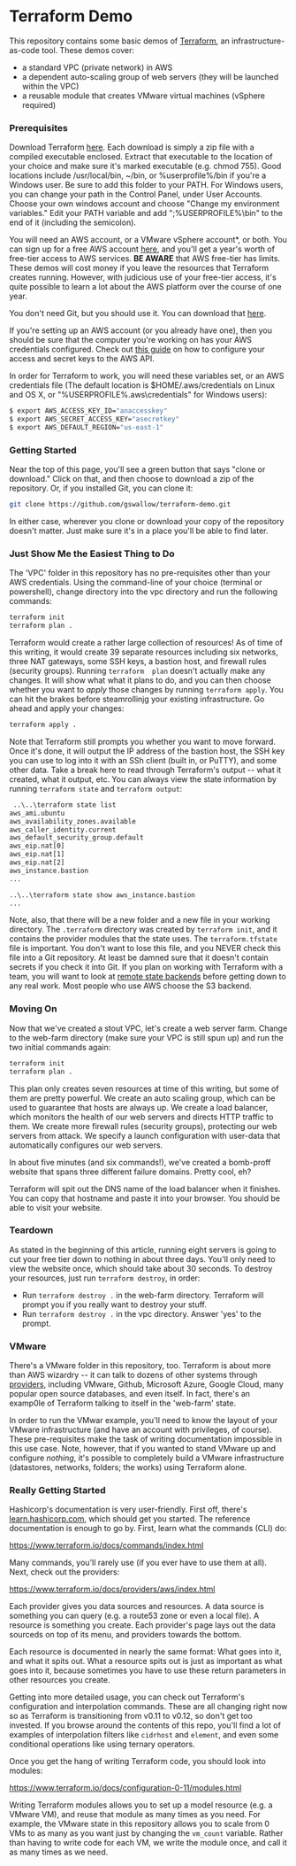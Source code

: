 # Terraform Demo
This repository contains some basic demos of [Terraform](https://terraform.io), an infrastructure-as-code tool.  These demos cover:

- a standard VPC (private network) in AWS
- a dependent auto-scaling group of web servers (they will be launched within the VPC)
- a reusable module that creates VMware virtual machines (vSphere required)

### Prerequisites
Download Terraform [here](https://www.terraform.io/downloads.html).  Each download is simply a zip file with a compiled executable
enclosed.  Extract that executable to the location of your choice and make sure it's marked executable (e.g. chmod 755).  Good locations
include /usr/local/bin, ~/bin, or %userprofile%/bin if you're a Windows user.  Be sure to add this folder to your PATH.  For Windows users,
you can change your path in the Control Panel, under User Accounts.  Choose your own windows account and choose "Change my environment
variables." Edit your PATH variable and add ";%USERPROFILE%\bin" to the end of it (including the semicolon).

You will need an AWS account, or a VMware vSphere account*, or both.  You can sign up for a free AWS account [here](https://aws.amazon.com/),
and you'll get a year's worth of free-tier access to AWS services.  **BE AWARE** that AWS free-tier has limits.  These demos will cost money
if you leave the resources that Terraform creates running.  However, with judicious use of your free-tier access, it's quite possible to 
learn a lot about the AWS platform over the course of one year.

You don't need Git, but you should use it.  You can download that [here](https://git-scm.com/downloads).

If you're setting up an AWS account (or you already have one), then you should be sure that the computer you're working on has your AWS
credentials configured.  Check out [this guide](https://docs.aws.amazon.com/cli/latest/userguide/cli-chap-welcome.html) on how to configure
your access and secret keys to the AWS API.

In order for Terraform to work, you will need these variables set, or an AWS credentials file (The default location is $HOME/.aws/credentials
on Linux and OS X, or "%USERPROFILE%\.aws\credentials" for Windows users):

```bash
$ export AWS_ACCESS_KEY_ID="anaccesskey"
$ export AWS_SECRET_ACCESS_KEY="asecretkey"
$ export AWS_DEFAULT_REGION="us-east-1"
```

### Getting Started

Near the top of this page, you'll see a green button that says "clone or download."  Click on that, and then choose to download a zip of
the repository.  Or, if you installed Git, you can clone it:

```bash
git clone https://github.com/gswallow/terraform-demo.git
```

In either case, wherever you clone or download your copy of the repository doesn't matter.  Just make sure it's in a place you'll be
able to find later.

### Just Show Me the Easiest Thing to Do
The 'VPC' folder in this repository has no pre-requisites other than your AWS credentials.  Using the command-line of your choice
(terminal or powershell), change directory into the vpc directory and run the following commands:

```bash
terraform init
terraform plan .
```

Terraform would create a rather large collection of resources!  As of time of this writing, it would create 39 separate resources
including six networks, three NAT gateways, some SSH keys, a bastion host, and firewall rules (security groups). Running `terraform 
plan` doesn't actually make any changes.  It will show what what it plans to do, and you can then choose whether you want to *apply* 
those changes by running `terraform apply`.  You can hit the brakes before steamrollinjg your existing infrastructure.  Go ahead and
apply your changes:

```bash
terraform apply .
```

Note that Terraform still prompts you whether you want to move forward.  Once it's done, it will output the IP address of the bastion
host, the SSH key you can use to log into it with an SSh client (built in, or PuTTY), and some other data.  Take a break here to read
through Terraform's output -- what it created, what it output, etc.  You can always view the state information by running `terraform state`
and `terraform output`:

```bash
 ..\..\terraform state list
aws_ami.ubuntu
aws_availability_zones.available
aws_caller_identity.current
aws_default_security_group.default
aws_eip.nat[0]
aws_eip.nat[1]
aws_eip.nat[2]
aws_instance.bastion
...

..\..\terraform state show aws_instance.bastion
...
```

Note, also, that there will be a new folder and a new file in your working directory.  The `.terraform` directory was created by `terraform
init`, and it contains the provider modules that the state uses.  The `terraform.tfstate` file is important.  You don't want to lose this file,
and you NEVER check this file into a Git repository.  At least be damned sure that it doesn't contain secrets if you check it into Git.  If 
you plan on working with Terraform with a team, you will want to look at [remote state backends](https://www.terraform.io/docs/backends/types/remote.html)
before getting down to any real work.  Most people who use AWS choose the S3 backend.

### Moving On
Now that we've created a stout VPC, let's create a web server farm. Change to the web-farm directory (make sure your VPC is still spun up)
and run the two initial commands again:

```bash
terraform init
terraform plan .
```

This plan only creates seven resources at time of this writing, but some of them are pretty powerful.  We create an auto scaling group, which
can be used to guarantee that hosts are always up.  We create a load balancer, which monitors the health of our web servers and directs
HTTP traffic to them.  We create more firewall rules (security groups), protecting our web servers from attack.  We specify a launch configuration
with user-data that automatically configures our web servers.  

In about five minutes (and six commands!), we've created a bomb-proff website that spans three different failure domains.  Pretty cool, eh?

Terraform will spit out the DNS name of the load balancer when it finishes.  You can copy that hostname and paste it into your browser.  You should
be able to visit your website.

### Teardown
As stated in the beginning of this article, running eight servers is going to cut your free tier down to nothing in about three days.  You'll 
only need to view the website once, which should take about 30 seconds.  To destroy your resources, just run `terraform destroy`, in order:

- Run `terraform destroy .` in the web-farm directory.  Terraform will prompt you if you really want to destroy your stuff.
- Run `terraform destroy .` in the vpc directory.  Answer 'yes' to the prompt.

### VMware
There's a VMware folder in this repository, too.  Terraform is about more than AWS wizardry -- it can talk to dozens of other systems through
[providers](https://www.terraform.io/docs/providers/index.html), including VMware, Github, Microsoft Azure, Google Cloud, many popular open 
source databases, and even itself.  In fact, there's an examp0le of Terraform talking to itself in the 'web-farm' state.

In order to run the VMwar example, you'll need to know the layout of your VMware infrastructure (and have an account with privileges, of course).
These pre-requisites make the task of writing documentation impossible in this use case.  Note, however, that if you wanted to stand VMware up and 
configure *nothing*, it's possible to completely build a VMware infrastructure (datastores, networks, folders; the works) using Terraform alone.

### Really Getting Started

Hashicorp's documentation is very user-friendly.  First off, there's [learn.hashicorp.com](https://learn.hashicorp.com/terraform/), which
should get you started.  The reference documentation is enough to go by.  First, learn what the commands (CLI) do:

https://www.terraform.io/docs/commands/index.html

Many commands, you'll rarely use (if you ever have to use them at all).  Next, check out the providers:

https://www.terraform.io/docs/providers/aws/index.html

Each provider gives you data sources and resources.  A data source is something you can query (e.g. a route53 zone or even a local file).
A resource is something you create.  Each provider's page lays out the data sourceds on top of its menu, and providers towards the bottom.

Each resource is documented in nearly the same format: What goes into it, and what it spits out.  What a resource spits out is just as important
as what goes into it, because sometimes you have to use these return parameters in other resources you create.

Getting into more detailed usage, you can check out Terraform's configuration and interpolation commands.  These are all changing right now
so as Terraform is transitioning from v0.11 to v0.12, so don't get too invested.  If you browse around the contents of this repo,
you'll find a lot of examples of interpolation filters like `cidrhost` and `element`, and even some conditional operations like using ternary 
operators.

Once you get the hang of writing Terraform code, you should look into modules:

https://www.terraform.io/docs/configuration-0-11/modules.html

Writing Terraform modules allows you to set up a model resource (e.g. a VMware VM), and reuse that module as many times as you need.  For
example, the VMware state in this repository allows you to scale from 0 VMs to as many as you want just by changing the `vm_count` variable.
Rather than having to write code for each VM, we write the module once, and call it as many times as we need.

